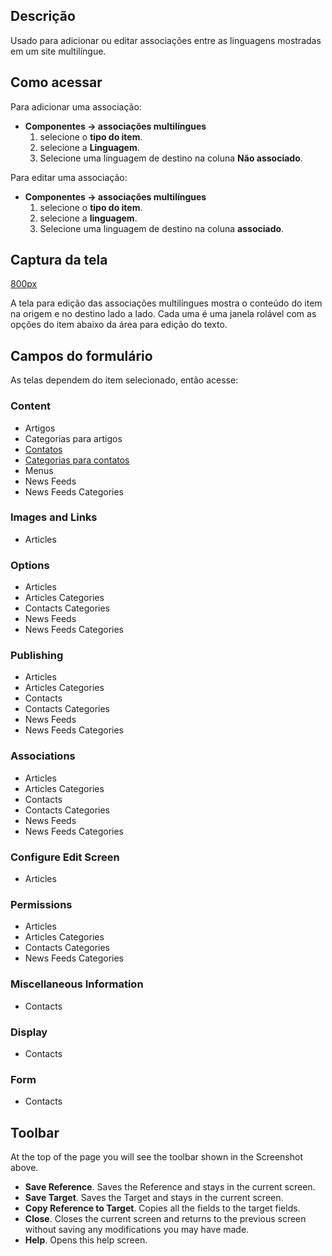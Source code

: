 <!-- Filename: Help4.x:Multilingual_Associations:_Edit / Display title:   Associações multilíngues: Editar -->

## Descrição

Usado para adicionar ou editar associações entre as linguagens mostradas
em um site multilíngue.

## Como acessar

Para adicionar uma associação:

- **Componentes → associações multilíngues**
  1.  selecione o **tipo do item**.
  2.  selecione a **Linguagem**.
  3.  Selecione uma linguagem de destino na coluna **Não associado**.

Para editar uma associação:

- **Componentes → associações multilíngues**
  1.  selecione o **tipo do item**.
  2.  selecione a **linguagem**.
  3.  Selecione uma linguagem de destino na coluna **associado**.

## Captura da tela

<a
href="https://docs.joomla.org/index.php?title=Special:Upload&amp;wpDestFile=Help-4x-Components-Assocations-Edit-screen-pt-br.png"
class="new"
title="File:Help-4x-Components-Assocations-Edit-screen-pt-br.png">800px</a>

A tela para edição das associações multilíngues mostra o conteúdo do
item na origem e no destino lado a lado. Cada uma é uma janela rolável
com as opções do item abaixo da área para edição do texto.

## Campos do formulário

As telas dependem do item selecionado, então acesse:

### Content

- Artigos
- Categorias para
  artigos
- <a
  href="https://docs.joomla.org/index.php?title=Help4.x:Contacts:_Edit/pt-br&amp;action=edit&amp;redlink=1"
  class="new"
  title="Help4.x:Contacts: Edit/pt-br (page does not exist)">Contatos</a>
- <a
  href="https://docs.joomla.org/index.php?title=Help4.x:Contacts:_Edit_Category/pt-br&amp;action=edit&amp;redlink=1"
  class="new"
  title="Help4.x:Contacts: Edit Category/pt-br (page does not exist)">Categorias
  para contatos</a>
- Menus
- News
  Feeds
- News Feeds
  Categories

### Images and Links

- Articles

### Options

- Articles
- Articles
  Categories
- Contacts
  Categories
- News
  Feeds
- News Feeds
  Categories

### Publishing

- Articles
- Articles
  Categories
- Contacts
- Contacts
  Categories
- News
  Feeds
- News Feeds
  Categories

### Associations

- Articles
- Articles
  Categories
- Contacts
- Contacts
  Categories
- News
  Feeds
- News Feeds
  Categories

### Configure Edit Screen

- Articles

### Permissions

- Articles
- Articles
  Categories
- Contacts
  Categories
- News Feeds
  Categories

### Miscellaneous Information

- Contacts

### Display

- Contacts

### Form

- Contacts

## Toolbar

At the top of the page you will see the toolbar shown in the
Screenshot above.

- **Save Reference**. Saves the Reference and stays in the current
  screen.
- **Save Target**. Saves the Target and stays in the current screen.
- **Copy Reference to Target**. Copies all the fields to the target
  fields.
- **Close**. Closes the current screen and returns to the previous
  screen without saving any modifications you may have made.
- **Help**. Opens this help screen.
